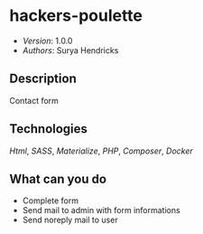 # hackers-poulette

* *Version*: 1.0.0
* *Authors*: Surya Hendricks

Description
----
Contact form 

Technologies
----
*Html*, *SASS*, *Materialize*, *PHP*, *Composer*, *Docker* 

What can you do
----

* Complete form
* Send mail to admin with form informations
* Send noreply mail to user 
